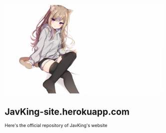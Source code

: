 <a href="https://discordapp.com/api/oauth2/authorize?client_id=694655522237972510&permissions=8&scope=bot"><img alt="JavKing_Banner" src="./images/JavKing_banner.jpg"></a><br>

# JavKing-site.herokuapp.com
Here's the official repository of JavKing's website